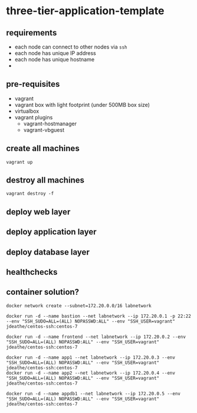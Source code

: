 # three-tier-application-template

## requirements
- each node can connect to other nodes via `ssh`
- each node has unique IP address
- each node has unique hostname
- 

## pre-requisites
- vagrant
- vagrant box with light footprint (under 500MB box size)
- virtualbox
- vagrant plugins
    - vagrant-hostmanager
    - vagrant-vbguest

## create all machines
```
vagrant up
```

## destroy all machines
```
vagrant destroy -f
```

## deploy web layer

## deploy application layer

## deploy database layer

## healthchecks

## container solution?
```
docker network create --subnet=172.20.0.0/16 labnetwork

docker run -d --name bastion --net labnetwork --ip 172.20.0.1 -p 22:22 --env "SSH_SUDO=ALL=(ALL) NOPASSWD:ALL" --env "SSH_USER=vagrant" jdeathe/centos-ssh:centos-7

docker run -d --name frontend --net labnetwork --ip 172.20.0.2 --env "SSH_SUDO=ALL=(ALL) NOPASSWD:ALL" --env "SSH_USER=vagrant" jdeathe/centos-ssh:centos-7

docker run -d --name app1 --net labnetwork --ip 172.20.0.3 --env "SSH_SUDO=ALL=(ALL) NOPASSWD:ALL" --env "SSH_USER=vagrant" jdeathe/centos-ssh:centos-7
docker run -d --name app2 --net labnetwork --ip 172.20.0.4 --env "SSH_SUDO=ALL=(ALL) NOPASSWD:ALL" --env "SSH_USER=vagrant" jdeathe/centos-ssh:centos-7

docker run -d --name appdb1 --net labnetwork --ip 172.20.0.5 --env "SSH_SUDO=ALL=(ALL) NOPASSWD:ALL" --env "SSH_USER=vagrant" jdeathe/centos-ssh:centos-7
```
